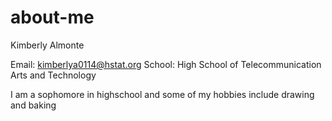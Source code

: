 # about-me
Kimberly Almonte 

Email: kimberlya0114@hstat.org
School: High School of Telecommunication Arts and Technology

I am a sophomore in highschool and some of my hobbies include drawing and baking